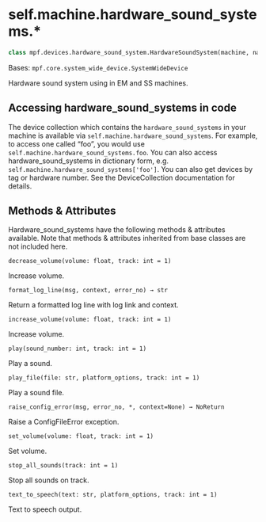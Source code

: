 
# self.machine.hardware_sound_systems.*

``` python
class mpf.devices.hardware_sound_system.HardwareSoundSystem(machine, name)
```

Bases: `mpf.core.system_wide_device.SystemWideDevice`

Hardware sound system using in EM and SS machines.

## Accessing hardware_sound_systems in code

The device collection which contains the `hardware_sound_systems` in your machine is available via `self.machine.hardware_sound_systems`. For example, to access one called “foo”, you would use `self.machine.hardware_sound_systems.foo`. You can also access hardware_sound_systems in dictionary form, e.g. `self.machine.hardware_sound_systems['foo']`. You can also get devices by tag or hardware number. See the DeviceCollection documentation for details.

## Methods & Attributes

Hardware_sound_systems have the following methods & attributes available. Note that methods & attributes inherited from base classes are not included here.

`decrease_volume(volume: float, track: int = 1)`

Increase volume.

`format_log_line(msg, context, error_no) → str`

Return a formatted log line with log link and context.

`increase_volume(volume: float, track: int = 1)`

Increase volume.

`play(sound_number: int, track: int = 1)`

Play a sound.

`play_file(file: str, platform_options, track: int = 1)`

Play a sound file.

`raise_config_error(msg, error_no, *, context=None) → NoReturn`

Raise a ConfigFileError exception.

`set_volume(volume: float, track: int = 1)`

Set volume.

`stop_all_sounds(track: int = 1)`

Stop all sounds on track.

`text_to_speech(text: str, platform_options, track: int = 1)`

Text to speech output.
